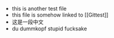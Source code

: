- this is another test file
- this file is somehow linked to [[Gittest]]
- 这是一段中文
- du dummkopf stupid fucksake